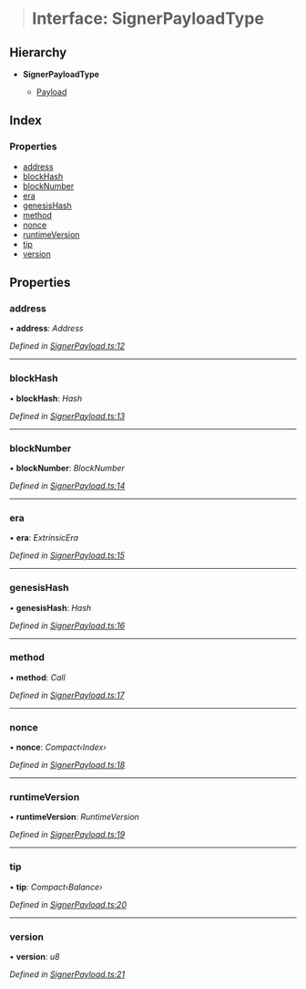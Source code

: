 > # Interface: SignerPayloadType

## Hierarchy

* **SignerPayloadType**

  * [Payload](../classes/_signerpayload_.payload.md)

## Index

### Properties

* [address](_signerpayload_.signerpayloadtype.md#address)
* [blockHash](_signerpayload_.signerpayloadtype.md#blockhash)
* [blockNumber](_signerpayload_.signerpayloadtype.md#blocknumber)
* [era](_signerpayload_.signerpayloadtype.md#era)
* [genesisHash](_signerpayload_.signerpayloadtype.md#genesishash)
* [method](_signerpayload_.signerpayloadtype.md#method)
* [nonce](_signerpayload_.signerpayloadtype.md#nonce)
* [runtimeVersion](_signerpayload_.signerpayloadtype.md#runtimeversion)
* [tip](_signerpayload_.signerpayloadtype.md#tip)
* [version](_signerpayload_.signerpayloadtype.md#version)

## Properties

###  address

• **address**: *Address*

*Defined in [SignerPayload.ts:12](https://github.com/polkadot-js/api/blob/9b1aa6a/packages/api/src/SignerPayload.ts#L12)*

___

###  blockHash

• **blockHash**: *Hash*

*Defined in [SignerPayload.ts:13](https://github.com/polkadot-js/api/blob/9b1aa6a/packages/api/src/SignerPayload.ts#L13)*

___

###  blockNumber

• **blockNumber**: *BlockNumber*

*Defined in [SignerPayload.ts:14](https://github.com/polkadot-js/api/blob/9b1aa6a/packages/api/src/SignerPayload.ts#L14)*

___

###  era

• **era**: *ExtrinsicEra*

*Defined in [SignerPayload.ts:15](https://github.com/polkadot-js/api/blob/9b1aa6a/packages/api/src/SignerPayload.ts#L15)*

___

###  genesisHash

• **genesisHash**: *Hash*

*Defined in [SignerPayload.ts:16](https://github.com/polkadot-js/api/blob/9b1aa6a/packages/api/src/SignerPayload.ts#L16)*

___

###  method

• **method**: *Call*

*Defined in [SignerPayload.ts:17](https://github.com/polkadot-js/api/blob/9b1aa6a/packages/api/src/SignerPayload.ts#L17)*

___

###  nonce

• **nonce**: *Compact‹Index›*

*Defined in [SignerPayload.ts:18](https://github.com/polkadot-js/api/blob/9b1aa6a/packages/api/src/SignerPayload.ts#L18)*

___

###  runtimeVersion

• **runtimeVersion**: *RuntimeVersion*

*Defined in [SignerPayload.ts:19](https://github.com/polkadot-js/api/blob/9b1aa6a/packages/api/src/SignerPayload.ts#L19)*

___

###  tip

• **tip**: *Compact‹Balance›*

*Defined in [SignerPayload.ts:20](https://github.com/polkadot-js/api/blob/9b1aa6a/packages/api/src/SignerPayload.ts#L20)*

___

###  version

• **version**: *u8*

*Defined in [SignerPayload.ts:21](https://github.com/polkadot-js/api/blob/9b1aa6a/packages/api/src/SignerPayload.ts#L21)*
